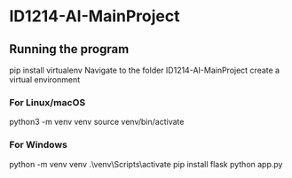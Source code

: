 # ID1214-AI-MainProject

## Running the program
pip install virtualenv
Navigate to the folder ID1214-AI-MainProject
create a virtual environment
### For Linux/macOS
python3 -m venv venv
source venv/bin/activate
### For Windows
python -m venv venv
.\venv\Scripts\activate
pip install flask
python app.py



